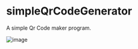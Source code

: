 # simpleQrCodeGenerator
A simple Qr Code maker program.

![image](https://github.com/AEKHer/simpleQrCodeGenerator/assets/78161216/eff8149a-2cd9-4c91-a478-4bc13e07ffc8)
